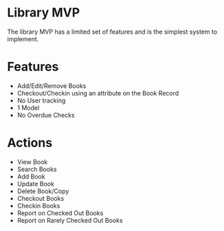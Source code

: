 Library MVP
===============

The library MVP has a limited set of features and is the simplest system to implement.


Features
==========

* Add/Edit/Remove Books
* Checkout/Checkin using an attribute on the Book Record
* No User tracking
* 1 Model
* No Overdue Checks

Actions
===========

* View Book
* Search Books
* Add Book
* Update Book
* Delete Book/Copy
* Checkout Books
* Checkin Books
* Report on Checked Out Books
* Report on Rarely Checked Out Books
